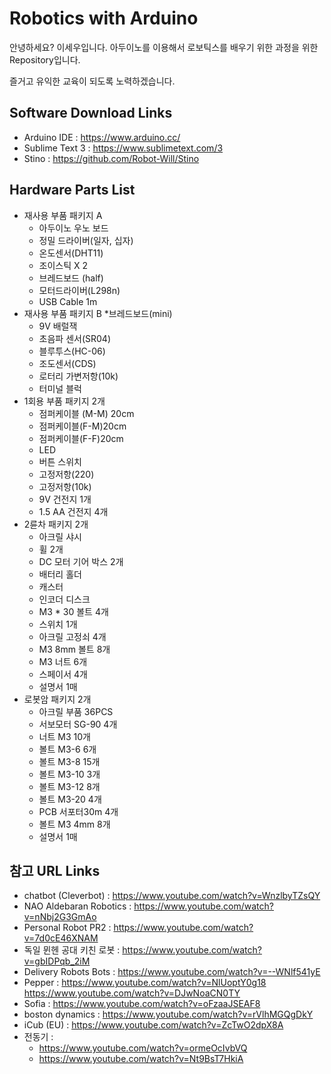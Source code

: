 # Robotics with Arduino
안녕하세요? 이세우입니다.
아두이노를 이용해서 로보틱스를 배우기 위한 과정을 위한 Repository입니다.

즐거고 유익한 교육이 되도록 노력하겠습니다.

## Software Download Links
* Arduino IDE : https://www.arduino.cc/
* Sublime Text 3 : https://www.sublimetext.com/3
* Stino : https://github.com/Robot-Will/Stino

## Hardware Parts List
* 재사용 부품 패키지 A
	* 아두이노 우노 보드
	* 정밀 드라이버(일자, 십자)
	* 온도센서(DHT11)
	* 조이스틱 X 2
	* 브레드보드 (half)
	* 모터드라이버(L298n)
	* USB Cable 1m
* 재사용 부품 패키지 B
	*브레드보드(mini)
	* 9V 배럴잭
	* 초음파 센서(SR04)
	* 블루투스(HC-06)
	* 조도센서(CDS)
	* 로터리 가변저항(10k)
	* 터미널 블럭
* 1회용 부품 패키지 2개
  	* 점퍼케이블 (M-M) 20cm
	* 점퍼케이블(F-M)20cm
	* 점퍼케이블(F-F)20cm
	* LED
	* 버튼 스위치
	* 고정저항(220) 
	* 고정저항(10k)
	* 9V 건전지 1개
	* 1.5 AA 건전지 4개
* 2륜차 패키지 2개	
  	* 아크릴 샤시
	* 휠 2개
	* DC 모터 기어 박스 2개
	* 배터리 홀더
	* 캐스터
	* 인코더 디스크
	* M3 * 30 볼트 4개
	* 스위치 1개
	* 아크릴 고정쇠 4개
	* M3 8mm 볼트 8개
	* M3 너트 6개
	* 스페이서 4개
	* 설명서 1매
* 로봇암 패키지 2개	
  	* 아크릴 부품 36PCS
	* 서보모터 SG-90 4개
	* 너트 M3 10개
	* 볼트 M3-6 6개
	* 볼트 M3-8 15개
	* 볼트 M3-10 3개
	* 볼트 M3-12 8개
	* 볼트 M3-20 4개
	* PCB 서포터30m 4개
	* 볼트 M3 4mm 8개
	* 설명서 1매

## 참고 URL Links
* chatbot (Cleverbot) : https://www.youtube.com/watch?v=WnzlbyTZsQY
* NAO Aldebaran Robotics : https://www.youtube.com/watch?v=nNbj2G3GmAo
* Personal Robot PR2 : https://www.youtube.com/watch?v=7d0cE46XNAM
* 독일 뮌헨 공대 키친 로봇 : https://www.youtube.com/watch?v=gbIDPqb_2iM
* Delivery Robots Bots : https://www.youtube.com/watch?v=--WNlf541yE
* Pepper : https://www.youtube.com/watch?v=NlUoptY0g18  https://www.youtube.com/watch?v=DJwNoaCN0TY
* Sofia : https://www.youtube.com/watch?v=oFzaaJSEAF8
* boston dynamics : https://www.youtube.com/watch?v=rVlhMGQgDkY
* iCub (EU) : https://www.youtube.com/watch?v=ZcTwO2dpX8A
* 전동기 :
  * https://www.youtube.com/watch?v=ormeOcIvbVQ
  * https://www.youtube.com/watch?v=Nt9BsT7HkiA
